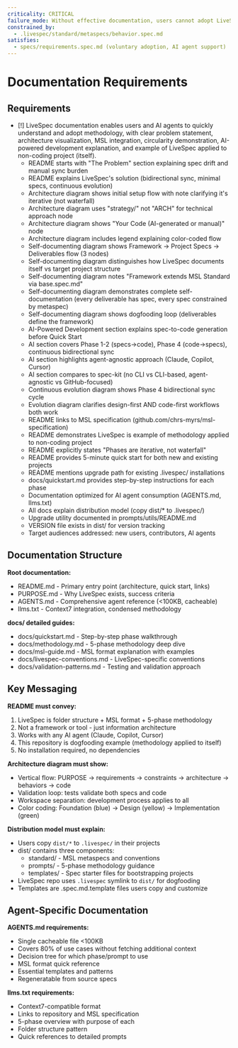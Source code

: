 ```yaml
---
criticality: CRITICAL
failure_mode: Without effective documentation, users cannot adopt LiveSpec and agents cannot assist effectively
constrained_by:
  - .livespec/standard/metaspecs/behavior.spec.md
satisfies:
  - specs/requirements.spec.md (voluntary adoption, AI agent support)
---
```


# Documentation Requirements

## Requirements
- [!] LiveSpec documentation enables users and AI agents to quickly understand and adopt methodology, with clear problem statement, architecture visualization, MSL integration, circularity demonstration, AI-powered development explanation, and example of LiveSpec applied to non-coding project (itself).
  - README starts with "The Problem" section explaining spec drift and manual sync burden
  - README explains LiveSpec's solution (bidirectional sync, minimal specs, continuous evolution)
  - Architecture diagram shows initial setup flow with note clarifying it's iterative (not waterfall)
  - Architecture diagram uses "strategy/" not "ARCH" for technical approach node
  - Architecture diagram shows "Your Code (AI-generated or manual)" node
  - Architecture diagram includes legend explaining color-coded flow
  - Self-documenting diagram shows Framework → Project Specs → Deliverables flow (3 nodes)
  - Self-documenting diagram distinguishes how LiveSpec documents itself vs target project structure
  - Self-documenting diagram notes "Framework extends MSL Standard via base.spec.md"
  - Self-documenting diagram demonstrates complete self-documentation (every deliverable has spec, every spec constrained by metaspec)
  - Self-documenting diagram shows dogfooding loop (deliverables define the framework)
  - AI-Powered Development section explains spec-to-code generation before Quick Start
  - AI section covers Phase 1-2 (specs→code), Phase 4 (code→specs), continuous bidirectional sync
  - AI section highlights agent-agnostic approach (Claude, Copilot, Cursor)
  - AI section compares to spec-kit (no CLI vs CLI-based, agent-agnostic vs GitHub-focused)
  - Continuous evolution diagram shows Phase 4 bidirectional sync cycle
  - Evolution diagram clarifies design-first AND code-first workflows both work
  - README links to MSL specification (github.com/chrs-myrs/msl-specification)
  - README demonstrates LiveSpec is example of methodology applied to non-coding project
  - README explicitly states "Phases are iterative, not waterfall"
  - README provides 5-minute quick start for both new and existing projects
  - README mentions upgrade path for existing .livespec/ installations
  - docs/quickstart.md provides step-by-step instructions for each phase
  - Documentation optimized for AI agent consumption (AGENTS.md, llms.txt)
  - All docs explain distribution model (copy dist/* to .livespec/)
  - Upgrade utility documented in prompts/utils/README.md
  - VERSION file exists in dist/ for version tracking
  - Target audiences addressed: new users, contributors, AI agents

## Documentation Structure

**Root documentation:**
- README.md - Primary entry point (architecture, quick start, links)
- PURPOSE.md - Why LiveSpec exists, success criteria
- AGENTS.md - Comprehensive agent reference (<100KB, cacheable)
- llms.txt - Context7 integration, condensed methodology

**docs/ detailed guides:**
- docs/quickstart.md - Step-by-step phase walkthrough
- docs/methodology.md - 5-phase methodology deep dive
- docs/msl-guide.md - MSL format explanation with examples
- docs/livespec-conventions.md - LiveSpec-specific conventions
- docs/validation-patterns.md - Testing and validation approach

## Key Messaging

**README must convey:**
1. LiveSpec is folder structure + MSL format + 5-phase methodology
2. Not a framework or tool - just information architecture
3. Works with any AI agent (Claude, Copilot, Cursor)
4. This repository is dogfooding example (methodology applied to itself)
5. No installation required, no dependencies

**Architecture diagram must show:**
- Vertical flow: PURPOSE → requirements → constraints → architecture → behaviors → code
- Validation loop: tests validate both specs and code
- Workspace separation: development process applies to all
- Color coding: Foundation (blue) → Design (yellow) → Implementation (green)

**Distribution model must explain:**
- Users copy `dist/*` to `.livespec/` in their projects
- dist/ contains three components:
  - standard/ - MSL metaspecs and conventions
  - prompts/ - 5-phase methodology guidance
  - templates/ - Spec starter files for bootstrapping projects
- LiveSpec repo uses `.livespec` symlink to `dist/` for dogfooding
- Templates are .spec.md.template files users copy and customize

## Agent-Specific Documentation

**AGENTS.md requirements:**
- Single cacheable file <100KB
- Covers 80% of use cases without fetching additional context
- Decision tree for which phase/prompt to use
- MSL format quick reference
- Essential templates and patterns
- Regeneratable from source specs

**llms.txt requirements:**
- Context7-compatible format
- Links to repository and MSL specification
- 5-phase overview with purpose of each
- Folder structure pattern
- Quick references to detailed prompts
